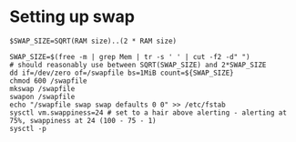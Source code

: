 # Setting up swap

`$SWAP_SIZE=SQRT(RAM size)..(2 * RAM size)`

```
SWAP_SIZE=$(free -m | grep Mem | tr -s ' ' | cut -f2 -d" ")
# should reasonably use between SQRT(SWAP_SIZE) and 2*SWAP_SIZE
dd if=/dev/zero of=/swapfile bs=1MiB count=${SWAP_SIZE}
chmod 600 /swapfile
mkswap /swapfile
swapon /swapfile
echo "/swapfile swap swap defaults 0 0" >> /etc/fstab
sysctl vm.swappiness=24 # set to a hair above alerting - alerting at 75%, swappiness at 24 (100 - 75 - 1)
sysctl -p
```
